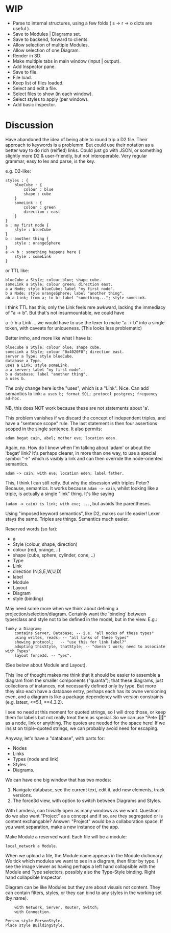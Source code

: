 
# WIP

- Parse to internal structures, using a few folds ( s -> r -> o dicts are useful ).
- Save to Modules | Diagrams set.
- Save to backend, forward to clients.
- Allow selection of multiple Modules.
- Allow selection of one Diagram.
- Render in 3D.
- Make multiple tabs in main window (input | output).
- Add Inspector pane.
- Save to file.
- File load.
- Keep list of files loaded.
- Select and edit a file.
- Select files to show (in each window).
- Select styles to apply (per window).
- Add basic inspector.

# Discussion

Have abandoned the idea of being able to round trip a D2 file. Their approach to keywords is a problemm.
But could use their notation as a better way to do rich (reified) links.
Could just go with JSON, or something slightly more D2 & user-friendly, but not interoperable.
Very regular grammar, easy to lex and parse, is the key.

e.g. D2-like:

```
styles : {
    blueCube : {
        colour : blue
        shape : cube
    }
    someLink : {
        colour : green
        direction : east
    }
}
a : my first node {
    style : blueCube
}
b : another thing {
    style : orangeSphere
}
a -> b : something happens here {
    style : someLink
}
```

or TTL like:

```
blueCube a Style; colour blue; shape cube.
someLink a Style; colour green; direction east.
a a Node; style blueCube; label "my first node".
b a Node; style orangeSphere; label "another thing".
ab a Link; from a; to b: label "something..."; style someLink.
```

I think TTL has this; only the Link feels mre awkward, lacking the immediacy of "a -> b".
But that's not insurmountable, we could have

a -> b a Link ...
we would have to use the lexer to make "a -> b" into a single token, with caveats for uniqueness.
(This looks less problematic)

Better imho, and more like what I have is:

```
blueCube a Style; colour blue; shape cube.
someLink a Style; colour "0x4020F0"; direction east.
server a Type; style blueCube.
database a Type.
uses a Link; style someLink.
a a server; label "my first node".
b a database; label "another thing".
a uses b.
```

The only change here is the "uses", which is a "Link". Nice.
Can add semantics to link:
`a uses b; format SQL; protocol postgres; frequency ad-hoc.`

NB, this does NOT work because these are not statements about 'a'.

This problem vanishes if we discard the concept of independent triples, and have
a "sentence scope" rule. The last statement is then four assertions scoped in 
the single sentence. It also permits:

`adam begat cain, abel; mother eve; location eden.`

Again, no. How do I know when I'm talking about 'adam' or about the 'begat' link?
It's perhaps clearer, in more than one way, to use a special symboi "->" which is
visibly a link and can then override the node-oriented semantics.

`adam -> cain; with eve; location eden; label father.`

This, I think I can still reify. 
But why the obsession with triples Peter? 
Because, semantics.
It works because `adam -> cain`, whilst looking like a triple, is actually 
a single "link" thing. It's like saying

`(adam -> cain) is link; with eve; ...`, but avoids the parentheses.

Using "imposed keyword semantics", like D2, makes our life easier!
Lexer stays the same. Triples are things. Semantics much easier.

Reserved words (so far):
- a
- Style (colour, shape, direction)
- colour (red, orange, ..)
- shape  (cube, sphere, cylinder, cone, ..)
- Type 
- Link 
- direction (N,S,E,W,U,D)
- label 
- Module
- Layout
- Diagram
- style (binding)

May need some more when we think about defining a projection/selection/diagram. Certainly want the 'binding' between type/class and style not to be defined in the model, but in the view.
E.g.:

```
funky a Diagram;
    contains Server, Database; -- i.e. "all nodes of these types"
    using writes, reads; -- "all links of these types"
    showing protocol;   -- "use this for link label?"
    adopting thisStyle, thatStyle; -- "doesn't work; need to associate with Types"
    layout force3d. -- "yes".
```

(See below about Module and Layout).

This line of thought makes me think that it should be easier to assemble a diagram from
the smaller components ("quanta"); that these diagrams, just collections of instances,
not necessarily defined only by type. But more they also each have a database entry, perhaps
each has its owne versioning even, and a diagram is like a package dependency with version
constraints (e.g. latest, <=5.1, ==4.3.2).

I see no need at this moment for quoted strings, so I will drop those, or keep them for labels but not really treat them as special. So we can use "Pete 🤷‍♂️" as a node, link or anything. The quotes are needed for the space here! 
If we insist on triple-quoted strings, we can probably avoid need for escaping.

Anyway, let's have a "database", with parts for:
- Nodes
- Links
- Types (node and link)
- Styles
- Diagrams.

We can have one big window that has two modes:
1. Navigate database, see the current text, edit it, add new elements, track versions.
2. The force3d view, with option to switch between Diagrams and Styles.

With Lamdera, can trivially open as many windows as we want.
Question: do we also want "Project" as a concept and if so, are they segregated or is content exchangable?
Answer: "Project" would be a collaboration space. If you want separation, make a new instance of the app.

Make Module a reserved word. Each file will be a module:

```local_network a Module.```

When we upload a file, the Module name appears in the Module dictionary.
We tick which modules we want to see in a diagram, then filter by type.
I see the image viewer as having perhaps a left hand collapsible with the Module and Type selectors,
possibly also the Type-Style binding. Right hand collapsible Inspector.

Diagram can be like Modules but they are about visuals not content. They can contain
filters, styles, or they can bind to any styles in the working set (by name).

```topology a Diagram
    with Network, Server, Router, Switch;
    with Connection.

Person style PersonStyle.
Place style BuildingStyle.
````